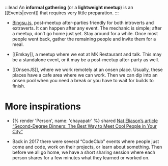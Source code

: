 :::lead
An **informal gathering** (or a **lightweight meetup**) is an [[Events|event]] that requires very little preparation.
:::

- [Bingsu.js](https://bingsu.js.org/), post-meetup after-parties friendly for both introverts and extraverts. It can happen after any event. The mechanic is simple; after a meetup, don’t go home just yet. Stay around for a while. Once most people went back, gather the remaining people and invite them for a meal.

- [[Emkay]], a meetup where we eat at MK Restaurant and talk. This may be a standalone event, or it may be a post-meetup after-party as well.

- [[OnsenJS]], where we work remotely at an onsen place. Usually, these places have a cafe area where we can work. Then we can dip into an onsen pool when you need a break or you have to wait for builds to finish.

# More inspirations

- {% render 'Person', name: 'chayapatr' %} shared [Nat Eliason’s article “Second-Degree Dinners: The Best Way to Meet Cool People in Your City”](https://www.nateliason.com/blog/second-degree-dinners)

- Back in 2017 there were several “CodeClub” events where people just come and code, work on their projects, or learn about something. Then before we all go home, we have a short sharing session where each person shares for a few minutes what they learned or worked on.